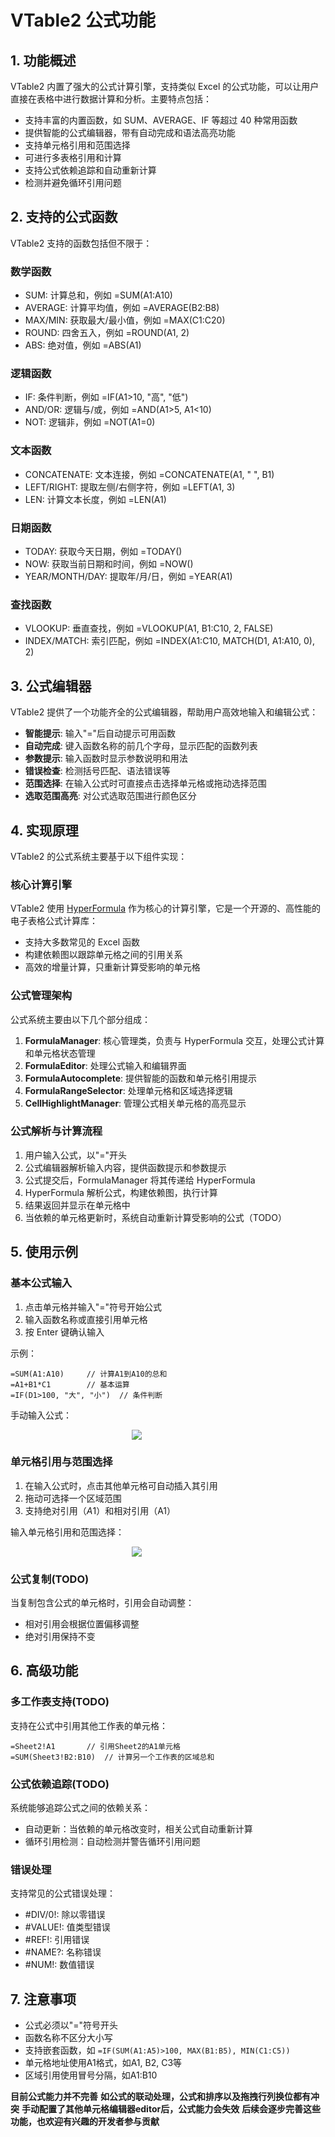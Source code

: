 # VTable2 公式功能

## 1. 功能概述

VTable2 内置了强大的公式计算引擎，支持类似 Excel 的公式功能，可以让用户直接在表格中进行数据计算和分析。主要特点包括：

- 支持丰富的内置函数，如 SUM、AVERAGE、IF 等超过 40 种常用函数
- 提供智能的公式编辑器，带有自动完成和语法高亮功能
- 支持单元格引用和范围选择
- 可进行多表格引用和计算
- 支持公式依赖追踪和自动重新计算
- 检测并避免循环引用问题

## 2. 支持的公式函数

VTable2 支持的函数包括但不限于：

### 数学函数
- SUM: 计算总和，例如 =SUM(A1:A10)
- AVERAGE: 计算平均值，例如 =AVERAGE(B2:B8)
- MAX/MIN: 获取最大/最小值，例如 =MAX(C1:C20)
- ROUND: 四舍五入，例如 =ROUND(A1, 2)
- ABS: 绝对值，例如 =ABS(A1)

### 逻辑函数
- IF: 条件判断，例如 =IF(A1>10, "高", "低")
- AND/OR: 逻辑与/或，例如 =AND(A1>5, A1<10)
- NOT: 逻辑非，例如 =NOT(A1=0)

### 文本函数
- CONCATENATE: 文本连接，例如 =CONCATENATE(A1, " ", B1)
- LEFT/RIGHT: 提取左侧/右侧字符，例如 =LEFT(A1, 3)
- LEN: 计算文本长度，例如 =LEN(A1)

### 日期函数
- TODAY: 获取今天日期，例如 =TODAY()
- NOW: 获取当前日期和时间，例如 =NOW()
- YEAR/MONTH/DAY: 提取年/月/日，例如 =YEAR(A1)

### 查找函数
- VLOOKUP: 垂直查找，例如 =VLOOKUP(A1, B1:C10, 2, FALSE)
- INDEX/MATCH: 索引匹配，例如 =INDEX(A1:C10, MATCH(D1, A1:A10, 0), 2)

## 3. 公式编辑器

VTable2 提供了一个功能齐全的公式编辑器，帮助用户高效地输入和编辑公式：

- **智能提示**: 输入"="后自动提示可用函数
- **自动完成**: 键入函数名称的前几个字母，显示匹配的函数列表
- **参数提示**: 输入函数时显示参数说明和用法
- **错误检查**: 检测括号匹配、语法错误等
- **范围选择**: 在输入公式时可直接点击选择单元格或拖动选择范围
- **选取范围高亮**: 对公式选取范围进行颜色区分

## 4. 实现原理

VTable2 的公式系统主要基于以下组件实现：

### 核心计算引擎

VTable2 使用 [HyperFormula](https://github.com/handsontable/hyperformula) 作为核心的计算引擎，它是一个开源的、高性能的电子表格公式计算库：

- 支持大多数常见的 Excel 函数
- 构建依赖图以跟踪单元格之间的引用关系
- 高效的增量计算，只重新计算受影响的单元格

### 公式管理架构

公式系统主要由以下几个部分组成：

1. **FormulaManager**: 核心管理类，负责与 HyperFormula 交互，处理公式计算和单元格状态管理
2. **FormulaEditor**: 处理公式输入和编辑界面
3. **FormulaAutocomplete**: 提供智能的函数和单元格引用提示
4. **FormulaRangeSelector**: 处理单元格和区域选择逻辑
5. **CellHighlightManager**: 管理公式相关单元格的高亮显示

### 公式解析与计算流程

1. 用户输入公式，以"="开头
2. 公式编辑器解析输入内容，提供函数提示和参数提示
3. 公式提交后，FormulaManager 将其传递给 HyperFormula
4. HyperFormula 解析公式，构建依赖图，执行计算
5. 结果返回并显示在单元格中
6. 当依赖的单元格更新时，系统自动重新计算受影响的公式（TODO）

## 5. 使用示例

### 基本公式输入

1. 点击单元格并输入"="符号开始公式
2. 输入函数名称或直接引用单元格
3. 按 Enter 键确认输入

示例：
```
=SUM(A1:A10)     // 计算A1到A10的总和
=A1+B1*C1        // 基本运算
=IF(D1>100, "大", "小")  // 条件判断
```
手动输入公式：
 <div style="width: 80%; text-align: center;">
     <img src="https://lf9-dp-fe-cms-tos.byteorg.com/obj/bit-cloud/VTable/guide/formula-input-cellRange.gif" />
  </div>


### 单元格引用与范围选择

1. 在输入公式时，点击其他单元格可自动插入其引用
2. 拖动可选择一个区域范围
3. 支持绝对引用（$A$1）和相对引用（A1）

输入单元格引用和范围选择：
 <div style="width: 80%; text-align: center;">
     <img src="https://lf9-dp-fe-cms-tos.byteorg.com/obj/bit-cloud/VTable/guide/formula-drag-cellRange.gif" />
  </div>

### 公式复制(TODO)

当复制包含公式的单元格时，引用会自动调整：
- 相对引用会根据位置偏移调整
- 绝对引用保持不变

## 6. 高级功能

### 多工作表支持(TODO)

支持在公式中引用其他工作表的单元格：
```
=Sheet2!A1       // 引用Sheet2的A1单元格
=SUM(Sheet3!B2:B10)  // 计算另一个工作表的区域总和
```

### 公式依赖追踪(TODO)

系统能够追踪公式之间的依赖关系：
- 自动更新：当依赖的单元格改变时，相关公式自动重新计算
- 循环引用检测：自动检测并警告循环引用问题

### 错误处理

支持常见的公式错误处理：
- #DIV/0!: 除以零错误
- #VALUE!: 值类型错误
- #REF!: 引用错误
- #NAME?: 名称错误
- #NUM!: 数值错误

## 7. 注意事项

- 公式必须以"="符号开头
- 函数名称不区分大小写
- 支持嵌套函数，如 `=IF(SUM(A1:A5)>100, MAX(B1:B5), MIN(C1:C5))`
- 单元格地址使用A1格式，如A1, B2, C3等
- 区域引用使用冒号分隔，如A1:B10

**目前公式能力并不完善**
**如公式的联动处理，公式和排序以及拖拽行列换位都有冲突**
**手动配置了其他单元格编辑器editor后，公式能力会失效**
**后续会逐步完善这些功能，也欢迎有兴趣的开发者参与贡献**